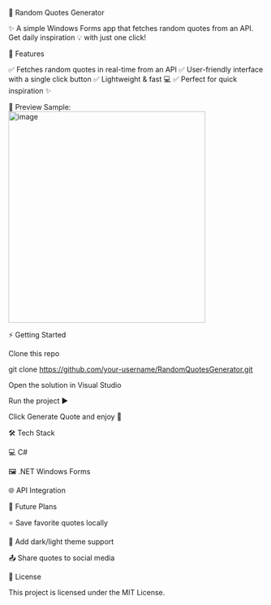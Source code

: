 🎉 Random Quotes Generator




✨ A simple Windows Forms app that fetches random quotes from an API.
Get daily inspiration 💡 with just one click!

🚀 Features

✅ Fetches random quotes in real-time from an API
✅ User-friendly interface with a single click button
✅ Lightweight & fast 💻
✅ Perfect for quick inspiration ✨

📸 Preview
Sample:
<img width="388" height="416" alt="image" src="https://github.com/user-attachments/assets/6a49bddb-cbf2-454e-bd55-b5fa7d12ab0f" />


⚡ Getting Started

Clone this repo

git clone https://github.com/your-username/RandomQuotesGenerator.git


Open the solution in Visual Studio

Run the project ▶

Click Generate Quote and enjoy 📖

🛠 Tech Stack

💻 C#

🖼 .NET Windows Forms

🌐 API Integration

🔮 Future Plans

⭐ Save favorite quotes locally

🎨 Add dark/light theme support

📤 Share quotes to social media

📄 License

This project is licensed under the MIT License.
